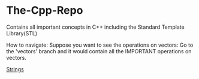 # The-Cpp-Repo
Contains all important concepts in C++ including the Standard Template Library(STL)


How to navigate:
Suppose you want to see the operations on vectors:
Go to the 'vectors' branch and it would contain all the IMPORTANT operations on vectors.


[Strings](https://github.com/Sanjeet09/The-Cpp-Repo/tree/strings)
